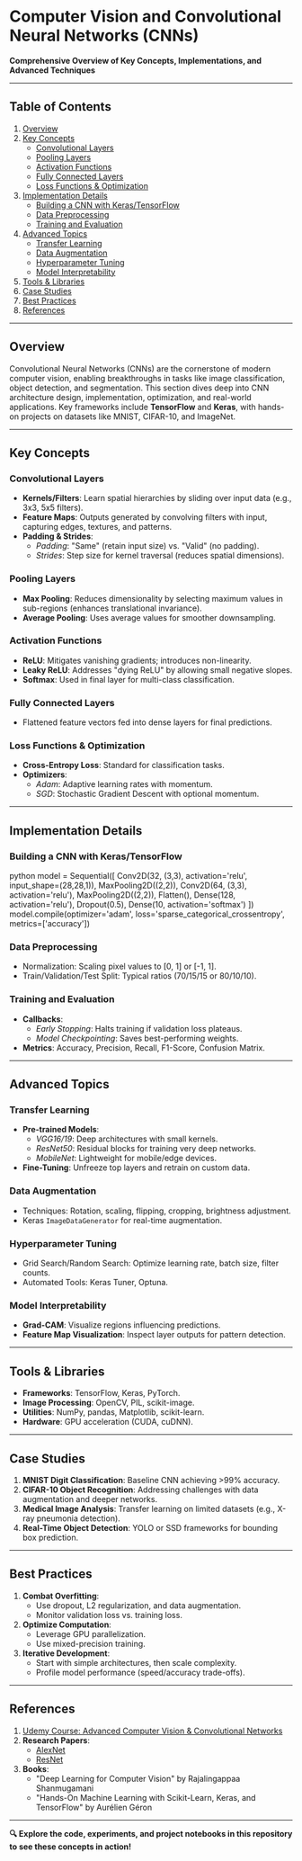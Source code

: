 # Computer Vision and Convolutional Neural Networks (CNNs)

**Comprehensive Overview of Key Concepts, Implementations, and Advanced Techniques**  

---

## Table of Contents
1. [Overview](#overview)  
2. [Key Concepts](#key-concepts)  
   - [Convolutional Layers](#convolutional-layers)  
   - [Pooling Layers](#pooling-layers)  
   - [Activation Functions](#activation-functions)  
   - [Fully Connected Layers](#fully-connected-layers)  
   - [Loss Functions & Optimization](#loss-functions--optimization)  
3. [Implementation Details](#implementation-details)  
   - [Building a CNN with Keras/TensorFlow](#building-a-cnn-with-kerastensorflow)  
   - [Data Preprocessing](#data-preprocessing)  
   - [Training and Evaluation](#training-and-evaluation)  
4. [Advanced Topics](#advanced-topics)  
   - [Transfer Learning](#transfer-learning)  
   - [Data Augmentation](#data-augmentation)  
   - [Hyperparameter Tuning](#hyperparameter-tuning)  
   - [Model Interpretability](#model-interpretability)  
5. [Tools & Libraries](#tools--libraries)  
6. [Case Studies](#case-studies)  
7. [Best Practices](#best-practices)  
8. [References](#references)  

---

## Overview  
Convolutional Neural Networks (CNNs) are the cornerstone of modern computer vision, enabling breakthroughs in tasks like image classification, object detection, and segmentation. This section dives deep into CNN architecture design, implementation, optimization, and real-world applications. Key frameworks include **TensorFlow** and **Keras**, with hands-on projects on datasets like MNIST, CIFAR-10, and ImageNet.  

---

## Key Concepts  

### **Convolutional Layers**  
- **Kernels/Filters**: Learn spatial hierarchies by sliding over input data (e.g., 3x3, 5x5 filters).  
- **Feature Maps**: Outputs generated by convolving filters with input, capturing edges, textures, and patterns.  
- **Padding & Strides**:  
  - *Padding*: "Same" (retain input size) vs. "Valid" (no padding).  
  - *Strides*: Step size for kernel traversal (reduces spatial dimensions).  

### **Pooling Layers**  
- **Max Pooling**: Reduces dimensionality by selecting maximum values in sub-regions (enhances translational invariance).  
- **Average Pooling**: Uses average values for smoother downsampling.  

### **Activation Functions**  
- **ReLU**: Mitigates vanishing gradients; introduces non-linearity.  
- **Leaky ReLU**: Addresses "dying ReLU" by allowing small negative slopes.  
- **Softmax**: Used in final layer for multi-class classification.  

### **Fully Connected Layers**  
- Flattened feature vectors fed into dense layers for final predictions.  

### **Loss Functions & Optimization**  
- **Cross-Entropy Loss**: Standard for classification tasks.  
- **Optimizers**:  
  - *Adam*: Adaptive learning rates with momentum.  
  - *SGD*: Stochastic Gradient Descent with optional momentum.  

---

## Implementation Details  

### **Building a CNN with Keras/TensorFlow**  
python
model = Sequential([
    Conv2D(32, (3,3), activation='relu', input_shape=(28,28,1)),
    MaxPooling2D((2,2)),
    Conv2D(64, (3,3), activation='relu'),
    MaxPooling2D((2,2)),
    Flatten(),
    Dense(128, activation='relu'),
    Dropout(0.5),
    Dense(10, activation='softmax')
])
model.compile(optimizer='adam', loss='sparse_categorical_crossentropy', metrics=['accuracy'])


### **Data Preprocessing**  
- Normalization: Scaling pixel values to [0, 1] or [-1, 1].  
- Train/Validation/Test Split: Typical ratios (70/15/15 or 80/10/10).  

### **Training and Evaluation**  
- **Callbacks**:  
  - *Early Stopping*: Halts training if validation loss plateaus.  
  - *Model Checkpointing*: Saves best-performing weights.  
- **Metrics**: Accuracy, Precision, Recall, F1-Score, Confusion Matrix.  

---

## Advanced Topics  

### **Transfer Learning**  
- **Pre-trained Models**:  
  - *VGG16/19*: Deep architectures with small kernels.  
  - *ResNet50*: Residual blocks for training very deep networks.  
  - *MobileNet*: Lightweight for mobile/edge devices.  
- **Fine-Tuning**: Unfreeze top layers and retrain on custom data.  

### **Data Augmentation**  
- Techniques: Rotation, scaling, flipping, cropping, brightness adjustment.  
- Keras `ImageDataGenerator` for real-time augmentation.  

### **Hyperparameter Tuning**  
- Grid Search/Random Search: Optimize learning rate, batch size, filter counts.  
- Automated Tools: Keras Tuner, Optuna.  

### **Model Interpretability**  
- **Grad-CAM**: Visualize regions influencing predictions.  
- **Feature Map Visualization**: Inspect layer outputs for pattern detection.  

---

## Tools & Libraries  
- **Frameworks**: TensorFlow, Keras, PyTorch.  
- **Image Processing**: OpenCV, PIL, scikit-image.  
- **Utilities**: NumPy, pandas, Matplotlib, scikit-learn.  
- **Hardware**: GPU acceleration (CUDA, cuDNN).  

---

## Case Studies  
1. **MNIST Digit Classification**: Baseline CNN achieving >99% accuracy.  
2. **CIFAR-10 Object Recognition**: Addressing challenges with data augmentation and deeper networks.  
3. **Medical Image Analysis**: Transfer learning on limited datasets (e.g., X-ray pneumonia detection).  
4. **Real-Time Object Detection**: YOLO or SSD frameworks for bounding box prediction.  

---

## Best Practices  
1. **Combat Overfitting**:  
   - Use dropout, L2 regularization, and data augmentation.  
   - Monitor validation loss vs. training loss.  
2. **Optimize Computation**:  
   - Leverage GPU parallelization.  
   - Use mixed-precision training.  
3. **Iterative Development**:  
   - Start with simple architectures, then scale complexity.  
   - Profile model performance (speed/accuracy trade-offs).  

---

## References  
1. [Udemy Course: Advanced Computer Vision & Convolutional Networks](https://www.udemy.com/share/104ssS3@cJVZPXKtl2bcm6F0yRdJyM5TSwedmjIartDVAMx1veCYdhFI1Q_g_k4POZqQlzbM3g==/)  
2. **Research Papers**:  
   - [AlexNet](https://papers.nips.cc/paper/2012/hash/c399862d3b9d6b76c8436e924a68c45b-Abstract.html)  
   - [ResNet](https://arxiv.org/abs/1512.03385)  
3. **Books**:  
   - "Deep Learning for Computer Vision" by Rajalingappaa Shanmugamani  
   - "Hands-On Machine Learning with Scikit-Learn, Keras, and TensorFlow" by Aurélien Géron  

---

**🔍 Explore the code, experiments, and project notebooks in this repository to see these concepts in action!**
